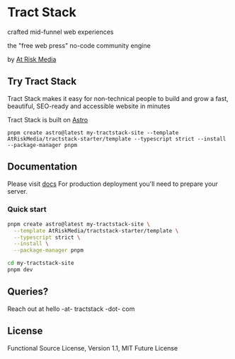 # Tract Stack

crafted mid-funnel web experiences

the "free web press"
no-code community engine

by [At Risk Media](https://atriskmedia.com)

## Try Tract Stack

Tract Stack makes it easy for non-technical people to build and grow a fast, beautiful, SEO-ready and accessible website in minutes

Tract Stack is built on [Astro](https://astro.build/)

`pnpm create astro@latest my-tractstack-site --template AtRiskMedia/tractstack-starter/template --typescript strict --install --package-manager pnpm`

## Documentation

Please visit [docs](https://tractstack.org)
For production deployment you'll need to prepare your server.

### Quick start

```bash
pnpm create astro@latest my-tractstack-site \
  --template AtRiskMedia/tractstack-starter/template \
  --typescript strict \
  --install \
  --package-manager pnpm

cd my-tractstack-site
pnpm dev
```

## Queries?

Reach out at hello -at- tractstack -dot- com

## License

Functional Source License, Version 1.1, MIT Future License
